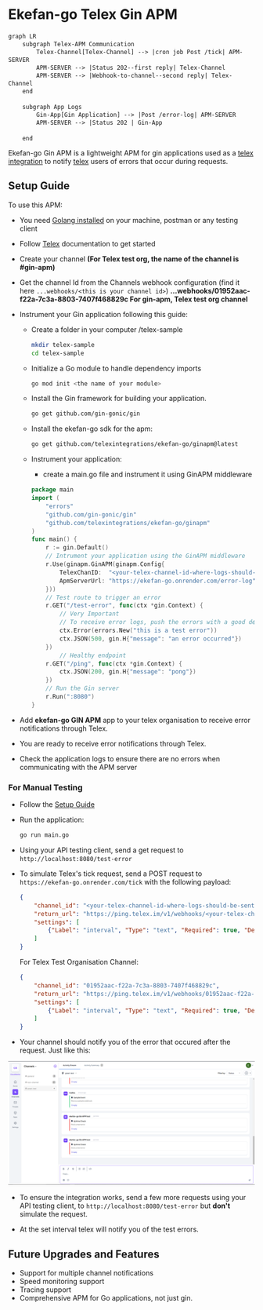 # Ekefan-go Telex Gin APM

```mermaid
graph LR
    subgraph Telex-APM Communication
        Telex-Channel[Telex-Channel] --> |cron job Post /tick| APM-SERVER
        APM-SERVER --> |Status 202--first reply| Telex-Channel
        APM-SERVER --> |Webhook-to-channel--second reply| Telex-Channel
    end

    subgraph App Logs
        Gin-App[Gin Application] --> |Post /error-log| APM-SERVER
        APM-SERVER --> |Status 202 | Gin-App

    end
```

Ekefan-go Gin APM is a lightweight APM for gin applications used as a [telex integration](https://docs.telex.im/docs/Integrations/intro) to notify [telex](https://docs.telex.im/docs/intro) users of errors that occur during requests.

## Setup Guide

To use this APM:

- You need [Golang installed](https://go.dev/doc/install) on your machine, postman or any  testing client
- Follow [Telex](https://docs.telex.im/docs/intro) documentation to get started
- Create your channel **(For Telex test org, the name of the channel is #gin-apm)**
- Get the channel Id from the Channels webhook configuration (find it here `...webhooks/<this is your channel id>`) **...webhooks/01952aac-f22a-7c3a-8803-7407f468829c For gin-apm, Telex test org channel**
- Instrument your Gin application following this guide:
  - Create a folder in your computer /telex-sample

    ```bash
    mkdir telex-sample
    cd telex-sample 
    ```

  - Initialize a Go module to handle dependency imports

    ```bash
    go mod init <the name of your module>
    ```

  - Install the Gin framework for building your application.

    ```bash
    go get github.com/gin-gonic/gin
    ```

  - Install the ekefan-go sdk for the apm:

    ```bash
    go get github.com/telexintegrations/ekefan-go/ginapm@latest
    ```

  - Instrument your application:
    - create a main.go file and instrument it using GinAPM middleware

    ```go
    package main
    import (
        "errors"
        "github.com/gin-gonic/gin"
        "github.com/telexintegrations/ekefan-go/ginapm"
    )
    func main() {
        r := gin.Default()
        // Intrument your application using the GinAPM middleware
        r.Use(ginapm.GinAPM(ginapm.Config{
            TelexChanID:  "<your-telex-channel-id-where-logs-should-be-sent-to>", // Example: 01952aac-f22a-7c3a-8803-7407f468829c for Telex test org channel.
            ApmServerUrl: "https://ekefan-go.onrender.com/error-log", // You can pass this through Environment Variables
        }))
        // Test route to trigger an error
        r.GET("/test-error", func(ctx *gin.Context) {
            // Very Important
            // To receive error logs, push the errors with a good description to the Gin context
            ctx.Error(errors.New("this is a test error"))
            ctx.JSON(500, gin.H{"message": "an error occurred"})
        })
            // Healthy endpoint
        r.GET("/ping", func(ctx *gin.Context) {
            ctx.JSON(200, gin.H{"message": "pong"})
        })
        // Run the Gin server
        r.Run(":8080")
    }
    ```

- Add **ekefan-go GIN APM** app to your telex organisation to receive error notifications through Telex.
- You are ready to receive error notifications through Telex.
- Check the application logs to ensure there are no errors when communicating with the APM server

### For Manual Testing

- Follow the [Setup Guide](#setup-guide)
- Run the application:

  ```bash
  go run main.go
  ```

- Using your API testing client, send a get request to `http://localhost:8080/test-error`
- To simulate Telex's tick request, send a POST request to `https://ekefan-go.onrender.com/tick` with the following payload:

    ```json
   {
        "channel_id": "<your-telex-channel-id-where-logs-should-be-sent-to>",
        "return_url": "https://ping.telex.im/v1/webhooks/<your-telex-channel-id-where-logs-should-be-sent-to>",
        "settings": [
            {"Label": "interval", "Type": "text", "Required": true, "Default": "* * * * *"}
        ]
    }
    ```

    For Telex Test Organisation Channel:

    ```json
    {
        "channel_id": "01952aac-f22a-7c3a-8803-7407f468829c",
        "return_url": "https://ping.telex.im/v1/webhooks/01952aac-f22a-7c3a-8803-7407f468829c",
        "settings": [
            {"Label": "interval", "Type": "text", "Required": true, "Default": "* * * * *"}
        ]
    }
    ```

- Your channel should notify you of the error that occured after the request. Just like this:

![alt text](<Screenshot (12).png>)

- To ensure the integration works, send a few more requests using your API testing client, to `http://localhost:8080/test-error` but **don't** simulate the request.

- At the set interval telex will notify you of the test errors.

## Future Upgrades and Features

- Support for multiple channel notifications
- Speed monitoring support
- Tracing support
- Comprehensive APM for Go applications, not just gin.

